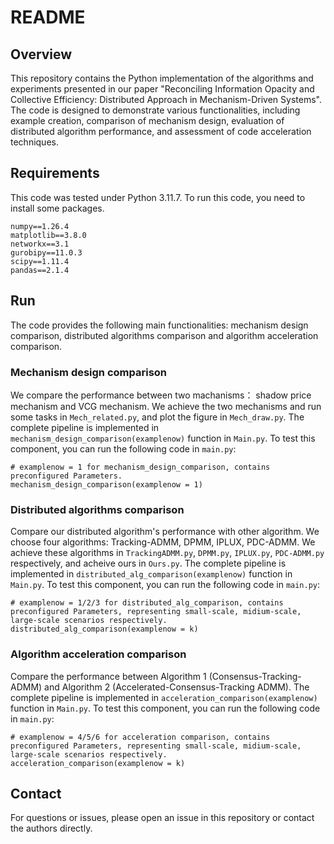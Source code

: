 # README

## Overview
This repository contains the Python implementation of the algorithms and experiments presented in our paper "Reconciling Information Opacity and Collective Efficiency: Distributed Approach in Mechanism-Driven Systems".
The code is designed to demonstrate various functionalities, including example creation, comparison of mechanism design, evaluation of distributed algorithm performance, and assessment of code acceleration techniques.

## Requirements

This code was tested under Python 3.11.7. To run this code, you need to install some packages.

	numpy==1.26.4
	matplotlib==3.8.0
	networkx==3.1
	gurobipy==11.0.3
	scipy==1.11.4
	pandas==2.1.4

## Run

The code provides the following main functionalities: mechanism design comparison, distributed algorithms comparison and algorithm acceleration comparison.

### Mechanism design comparison
We compare the performance between two machanisms： shadow price mechanism and VCG mechanism. We achieve the two mechanisms and run some tasks in `Mech_related.py`, and plot the figure in `Mech_draw.py`.
The complete pipeline is implemented in `mechanism_design_comparison(examplenow)` function in `Main.py`.
To test this component, you can run the following code in `main.py`:

	# examplenow = 1 for mechanism_design_comparison, contains preconfigured Parameters.
	mechanism_design_comparison(examplenow = 1)


### Distributed algorithms comparison
Compare our distributed algorithm's performance with other algorithm. We choose four algorithms: Tracking-ADMM, DPMM, IPLUX, PDC-ADMM. We achieve these algorithms in `TrackingADMM.py`, `DPMM.py`, `IPLUX.py`, `PDC-ADMM.py` respectively, and acheive ours in `Ours.py`.
The complete pipeline is implemented in `distributed_alg_comparison(examplenow)` function in `Main.py`.
To test this component, you can run the following code in `main.py`:

	# examplenow = 1/2/3 for distributed_alg_comparison, contains preconfigured Parameters, representing small-scale, midium-scale, large-scale scenarios respectively.
	distributed_alg_comparison(examplenow = k)

### Algorithm acceleration comparison
Compare the performance between Algorithm 1 (Consensus-Tracking-ADMM) and Algorithm 2 (Accelerated-Consensus-Tracking ADMM).
The complete pipeline is implemented in `acceleration_comparison(examplenow)` function in `Main.py`.
To test this component, you can run the following code in `main.py`:

	# examplenow = 4/5/6 for acceleration comparison, contains preconfigured Parameters, representing small-scale, midium-scale, large-scale scenarios respectively.
	acceleration_comparison(examplenow = k)
	

## Contact
For questions or issues, please open an issue in this repository or contact the authors directly.